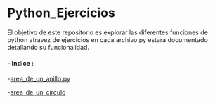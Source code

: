 # Python_Ejercicios

El objetivo de este repositorio es  explorar las diferentes funciones de python atravez de ejercicios en 
cada archivo.py estara documentado detallando su funcionalidad.

#### - Indice : 

 [area_de_un_anillo.py]:https://github.com/NdzCode/Python_Ejercicios/blob/8ef6413a4ca47029530e7ebea9f985eb87c484e6/area_anillo.py

-[area_de_un_anillo.py]

[area_de_un_circulo]:https://github.com/NdzCode/Python_Ejercicios/blob/5a96e90819cc3053588465e58186835886095c78/area_de_un_circulo.py

-[area_de_un_circulo]
